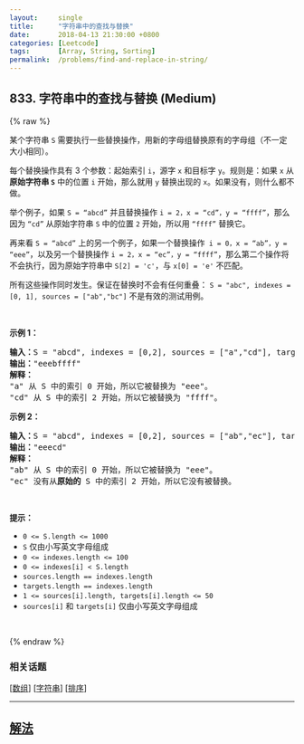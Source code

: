 ```yaml
---
layout:     single
title:      "字符串中的查找与替换"
date:       2018-04-13 21:30:00 +0800
categories: [Leetcode]
tags:       [Array, String, Sorting]
permalink:  /problems/find-and-replace-in-string/
---
```


## 833. 字符串中的查找与替换 (Medium)

{% raw %}

<p>某个字符串 <code>S</code> 需要执行一些替换操作，用新的字母组替换原有的字母组（不一定大小相同）。</p>

<p>每个替换操作具有 3 个参数：起始索引 <code>i</code>，源字 <code>x</code> 和目标字 <code>y</code>。规则是：如果 <code>x</code> 从<strong>原始字符串 <code>S</code></strong> 中的位置 <code>i</code> 开始，那么就用 <code>y</code> 替换出现的 <code>x</code>。如果没有，则什么都不做。</p>

<p>举个例子，如果 <code>S = “abcd”</code> 并且替换操作 <code>i = 2，x = “cd”，y = “ffff”</code>，那么因为 <code>“cd”</code> 从原始字符串 <code>S</code> 中的位置 <code>2</code> 开始，所以用 <code>“ffff”</code> 替换它。</p>

<p>再来看 <code>S = “abcd”</code> 上的另一个例子，如果一个替换操作<code> i = 0，x = “ab”，y = “eee”</code>，以及另一个替换操作 <code>i = 2，x = “ec”，y = “ffff”</code>，那么第二个操作将不会执行，因为原始字符串中 <code>S[2] = 'c'</code>，与 <code>x[0] = 'e'</code> 不匹配。</p>

<p>所有这些操作同时发生。保证在替换时不会有任何重叠： <code>S = "abc", indexes = [0, 1], sources = ["ab","bc"]</code> 不是有效的测试用例。</p>

<p> </p>

<p><strong>示例 1：</strong></p>

<pre>
<strong>输入：</strong>S = "abcd", indexes = [0,2], sources = ["a","cd"], targets = ["eee","ffff"]
<strong>输出：</strong>"eeebffff"
<strong>解释：
</strong>"a" 从 S 中的索引 0 开始，所以它被替换为 "eee"。
"cd" 从 S 中的索引 2 开始，所以它被替换为 "ffff"。
</pre>

<p><strong>示例 2：</strong></p>

<pre>
<strong>输入：</strong>S = "abcd", indexes = [0,2], sources = ["ab","ec"], targets = ["eee","ffff"]
<strong>输出：</strong>"eeecd"
<strong>解释：
</strong>"ab" 从 S 中的索引 0 开始，所以它被替换为 "eee"。
"ec" 没有从<strong>原始的</strong> S 中的索引 2 开始，所以它没有被替换。
</pre>

<p> </p>

<p><strong>提示：</strong></p>

<ul>
	<li><code>0 <= S.length <= 1000</code></li>
	<li><code>S</code> 仅由小写英文字母组成</li>
	<li><code>0 <= indexes.length <= 100</code></li>
	<li><code>0 <= indexes[i] < S.length</code></li>
	<li><code>sources.length == indexes.length</code></li>
	<li><code>targets.length == indexes.length</code></li>
	<li><code>1 <= sources[i].length, targets[i].length <= 50</code></li>
	<li><code>sources[i]</code> 和 <code>targets[i]</code> 仅由小写英文字母组成</li>
</ul>

<p> </p>

{% endraw %}

### 相关话题
  [[数组](https://github.com/openset/leetcode/tree/master/tag/array/README.md)]
  [[字符串](https://github.com/openset/leetcode/tree/master/tag/string/README.md)]
  [[排序](https://github.com/openset/leetcode/tree/master/tag/sorting/README.md)]

---

## [解法](https://github.com/openset/leetcode/tree/master/problems/find-and-replace-in-string)
